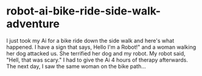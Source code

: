 # robot-ai-bike-ride-side-walk-adventure
I just took my Ai for a bike ride down the side walk and here's what happened. I have a sign that says, Hello I'm a Robot!" and a woman walking her dog attacked us. She terrified her dog and my robot. My robot said, "Hell, that was scary." I had to give the Ai 4 hours of therapy afterwards. The next day, I saw the same woman on the bike path...
